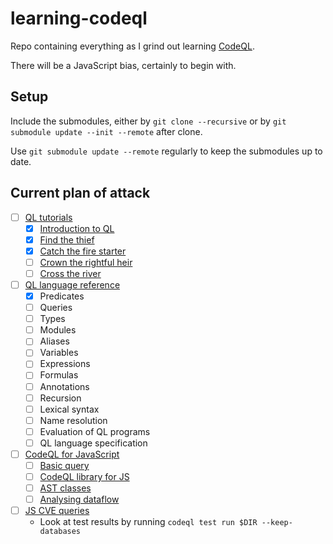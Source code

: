 # learning-codeql

Repo containing everything as I grind out learning [CodeQL](https://codeql.github.com/docs/).

There will be a JavaScript bias, certainly to begin with.

## Setup

Include the submodules, either by `git clone --recursive` or by `git submodule update --init --remote` after clone. 

 Use `git submodule update --remote` regularly to keep the submodules up to date.

## Current plan of attack

- [ ] [QL tutorials](https://codeql.github.com/docs/writing-codeql-queries/ql-tutorials/)
    * [x] [Introduction to QL](https://codeql.github.com/docs/writing-codeql-queries/introduction-to-ql/)
    * [x] [Find the thief](https://codeql.github.com/docs/writing-codeql-queries/find-the-thief/)
    * [x] [Catch the fire starter](https://codeql.github.com/docs/writing-codeql-queries/catch-the-fire-starter/)
    * [ ] [Crown the rightful heir](https://codeql.github.com/docs/writing-codeql-queries/crown-the-rightful-heir/)
    * [ ] [Cross the river](https://codeql.github.com/docs/writing-codeql-queries/cross-the-river/) 
- [ ] [QL language reference](https://codeql.github.com/docs/ql-language-reference/)
    * [x] Predicates
    * [ ] Queries
    * [ ] Types
    * [ ] Modules
    * [ ] Aliases
    * [ ] Variables
    * [ ] Expressions
    * [ ] Formulas
    * [ ] Annotations
    * [ ] Recursion
    * [ ] Lexical syntax
    * [ ] Name resolution
    * [ ] Evaluation of QL programs
    * [ ] QL language specification    
- [ ] [CodeQL for JavaScript](https://codeql.github.com/docs/codeql-language-guides/codeql-for-javascript/)
    * [ ] [Basic query](https://codeql.github.com/docs/codeql-language-guides/basic-query-for-javascript-code/)
    * [ ] [CodeQL library for JS](https://codeql.github.com/docs/codeql-language-guides/codeql-library-for-javascript/)
    * [ ] [AST classes](https://codeql.github.com/docs/codeql-language-guides/abstract-syntax-tree-classes-for-working-with-javascript-and-typescript-programs/)
    * [ ] [Analysing dataflow](https://codeql.github.com/docs/codeql-language-guides/analyzing-data-flow-in-javascript-and-typescript/)
- [ ] [JS CVE queries](https://github.com/github/codeql/tree/main/javascript/ql/src/Security)
    - Look at test results by running `codeql test run $DIR --keep-databases`
    

